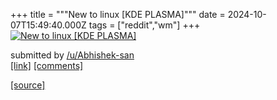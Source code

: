 +++
title = """New to linux [KDE PLASMA]"""
date = 2024-10-07T15:49:40.000Z
tags = ["reddit","wm"]
+++
[![New to linux [KDE PLASMA]](https://preview.redd.it/fkj4d1kcvctd1.jpeg?width=640&crop=smart&auto=webp&s=6080304dd506994e6812fdb199216e96170ef888 "New to linux [KDE PLASMA]")](https://www.reddit.com/r/unixporn/comments/1fyaxwj/new_to_linux_kde_plasma/)

submitted by [/u/Abhishek-san](https://www.reddit.com/user/Abhishek-san)  
[\[link\]](https://i.redd.it/fkj4d1kcvctd1.jpeg) [\[comments\]](https://www.reddit.com/r/unixporn/comments/1fyaxwj/new_to_linux_kde_plasma/)

[[source]](https://www.reddit.com/r/unixporn/comments/1fyaxwj/new_to_linux_kde_plasma/)
